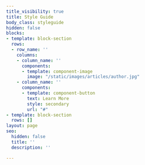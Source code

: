 ```yaml
---
title_visibility: true
title: Style Guide
body_class: styleguide
hidden: false
blocks:
- template: block-section
  rows:
  - row_name: ''
    columns:
    - column_name: ''
      components:
      - template: component-image
        image: "/static/images/articles/author.jpg"
    - column_name: ''
      components:
      - template: component-button
        text: Learn More
        style: secondary
        url: "#"
- template: block-section
  rows: []
layout: page
seo:
  hidden: false
  title: ''
  description: ''

---
```

